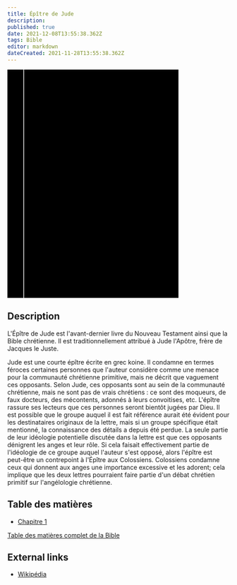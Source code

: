 ```yaml
---
title: Épître de Jude
description: 
published: true
date: 2021-12-08T13:55:38.362Z
tags: Bible
editor: markdown
dateCreated: 2021-11-28T13:55:38.362Z
---
```


<div class="urantiapedia-book-front urantiapedia-book-bible">
<svg xmlns="http://www.w3.org/2000/svg"
	width="102.6mm" height="136.8mm"
	viewBox="0 0 102.6 136.8" version="1.1">
	<g transform="translate(-7,-5)">
		<rect width="9.6" height="136.8" x="7" y="5" />
		<rect width="96.9" height="136.8" x="17" y="5" />
		<text style="font-size:5px" x="61" y="22">LA BIBLE</text>
		<text style="font-size:4px" x="61" y="125">French Louis Segond Bible, 1910</text>
		<text style="font-size:9px" x="61" y="60">Épître de Jude</text>
	</g>
</svg>
</div>

## Description


L'Épître de Jude est l'avant-dernier livre du Nouveau Testament ainsi que la Bible chrétienne. Il est traditionnellement attribué à Jude l'Apôtre, frère de Jacques le Juste.

Jude est une courte épître écrite en grec koine. Il condamne en termes féroces certaines personnes que l'auteur considère comme une menace pour la communauté chrétienne primitive, mais ne décrit que vaguement ces opposants. Selon Jude, ces opposants sont au sein de la communauté chrétienne, mais ne sont pas de vrais chrétiens : ce sont des moqueurs, de faux docteurs, des mécontents, adonnés à leurs convoitises, etc. L'épître rassure ses lecteurs que ces personnes seront bientôt jugées par Dieu. Il est possible que le groupe auquel il est fait référence aurait été évident pour les destinataires originaux de la lettre, mais si un groupe spécifique était mentionné, la connaissance des détails a depuis été perdue. La seule partie de leur idéologie potentielle discutée dans la lettre est que ces opposants dénigrent les anges et leur rôle. Si cela faisait effectivement partie de l'idéologie de ce groupe auquel l'auteur s'est opposé, alors l'épître est peut-être un contrepoint à l'Épître aux Colossiens. Colossiens condamne ceux qui donnent aux anges une importance excessive et les adorent; cela implique que les deux lettres pourraient faire partie d'un débat chrétien primitif sur l'angélologie chrétienne.

## Table des matières

- [Chapitre 1](/fr/Bible/Jude/1)


[Table des matières complet de la Bible](/fr/index/bible)


## External links

- [Wikipédia](https://en.wikipedia.org/wiki/Epistle_of_Jude)